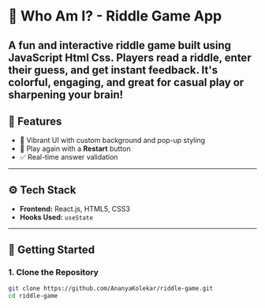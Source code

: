 # 🧠 Who Am I? - Riddle Game App

A fun and interactive riddle game built using JavaScript Html Css. Players read a riddle, enter their guess, and get instant feedback. It's colorful, engaging, and great for casual play or sharpening your brain!
---

## 🎯 Features

- 🎨 Vibrant UI with custom background and pop-up styling
- 🔁 Play again with a **Restart** button
- ✅ Real-time answer validation

---
## ⚙️ Tech Stack

- **Frontend:** React.js, HTML5, CSS3
- **Hooks Used:** `useState`

---

## 🚀 Getting Started

### 1. Clone the Repository

```bash
git clone https://github.com/AnanyaKolekar/riddle-game.git
cd riddle-game
